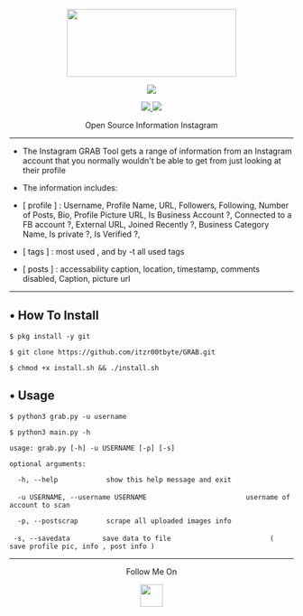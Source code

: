 <p align="center">
  <img src="https://raw.githubusercontent.com/itzr00tbyte/GRAB/master/.lib/grab.jpg" width="300" height="120">
</p>
<p align="center"><img src="https://img.shields.io/badge/Version-1.2-brightgreen"></p>
<p align="center">
  <a href="https://github.com/itzr00tbyte">
    <img src="https://img.shields.io/github/followers/itzr00tbyte?label=Follow&style=social">
  </a>
  <a href="https://github.com/itzr00tbyte/GRAB/stargazers">
    <img src="https://img.shields.io/github/stars/itzr00tbyte/GRAB?style=social">
  </a>
</p>
<p align="center">
  Open Source Information Instagram
</p>

---

* The Instagram GRAB Tool gets a range of information from an Instagram account that you normally wouldn't be able to get
from just looking at their profile

* The information includes:

* [ profile ] : Username, Profile Name, URL, Followers, Following, Number of Posts, Bio, Profile Picture URL, Is Business Account ?, Connected to a FB account ?, External URL, Joined Recently ?, Business Category Name, Is private ?, Is Verified ?,

* [ tags ] : most used , and by -t all used tags

* [ posts ] : accessability caption, location, timestamp, comments disabled, Caption, picture url

---

## • How To Install

`$ pkg install -y git`

`$ git clone https://github.com/itzr00tbyte/GRAB.git`

`$ chmod +x install.sh && ./install.sh`

## • Usage

`$ python3 grab.py -u username`

`$ python3 main.py -h`

`usage: grab.py [-h] -u USERNAME [-p] [-s]`

`optional arguments:`

`  -h, --help            show this help message and exit`

`  -u USERNAME, --username USERNAME`
`                        username of account to scan`

`  -p, --postscrap       scrape all uploaded images info`

`  -s, --savedata        save data to file `
`                        ( save profile pic, info , post info )`

---

<p align="center">
  Follow Me On
</p>
<p align="center">
 
  </a>
  <a href="https://instagram.com/itz_r00tbyte">
    <img src="http://clipart-library.com/images_k/instagram-png-transparent/instagram-png-transparent-16.png" width="40" height="40">
    </a>
</p>
